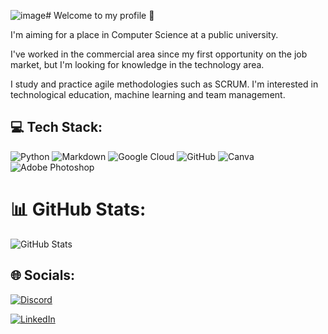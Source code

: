 ![image](https://github.com/ErikaRoland/ErikaRoland/assets/142854384/96e92d6d-ab6a-40a2-8069-d16c46935d4e)# Welcome to my profile 👋 

I'm aiming for a place in Computer Science at a public university. 

I've worked in the commercial area since my first opportunity on the job market, but I'm looking for knowledge in the technology area.

I study and practice agile methodologies such as SCRUM. I'm interested in technological education, machine learning and team management.

## 💻 Tech Stack:
![Python](https://img.shields.io/badge/python-3670A0?style=for-the-badge&logo=python&logoColor=ffdd54) ![Markdown](https://img.shields.io/badge/markdown-%23000000.svg?style=for-the-badge&logo=markdown&logoColor=white) ![Google Cloud](https://img.shields.io/badge/Google%20Cloud-%234285F4.svg?style=for-the-badge&logo=google-cloud&logoColor=white) ![GitHub](https://img.shields.io/badge/GitHub-%23121011.svg?style=for-the-badge&logo=github&logoColor=white) ![Canva](https://img.shields.io/badge/Canva-%2300C4CC.svg?style=for-the-badge&logo=Canva&logoColor=white) ![Adobe Photoshop](https://img.shields.io/badge/adobephotoshop-%2331A8FF.svg?style=for-the-badge&logo=adobephotoshop&logoColor=white)

# 📊 GitHub Stats:
![GitHub Stats](https://github-readme-stats.vercel.app/api?username=ErikaRoland&theme=synthwave&hide_border=000&border_color=30A3DC&show_icons=true&icon_color=30A3DC&title_color=E94D5F&text_color=FFF)



## 🌐 Socials:
[![Discord](https://img.shields.io/badge/Discord-%237289DA.svg?logo=discord&logoColor=white)](https://discord.gg/Erika#1871) 

[![LinkedIn](https://img.shields.io/badge/LinkedIn-%230077B5.svg?logo=linkedin&logoColor=white)](https://linkedin.com/in/https://www.linkedin.com/in/erika-roland-8262b7211/) 
